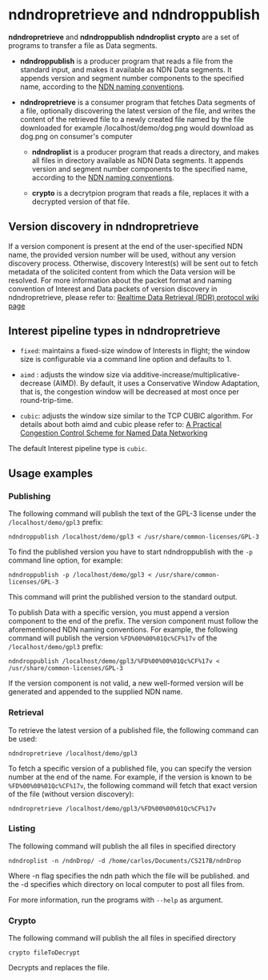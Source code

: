 # ndndropretrieve and ndndroppublish

**ndndropretrieve** and **ndndroppublish** **ndndroplist** **crypto** are a set of programs to transfer a file as Data segments.

* **ndndroppublish** is a producer program that reads a file from the standard input, and makes
  it available as NDN Data segments.  It appends version and segment number components
  to the specified name, according to the
  [NDN naming conventions](http://named-data.net/publications/techreports/ndn-tr-22-ndn-memo-naming-conventions/).

* **ndndropretrieve** is a consumer program that fetches Data segments of a file, optionally
  discovering the latest version of the file, and writes the content of the retrieved file to a newly created file named by the file downloaded for example /localhost/demo/dog.png would download as dog.png on consumer's computer

  * **ndndroplist** is a producer program that reads a directory, and makes all files in directory
    available as NDN Data segments.  It appends version and segment number components
    to the specified name, according to the
    [NDN naming conventions](http://named-data.net/publications/techreports/ndn-tr-22-ndn-memo-naming-conventions/).

  * **crypto** is a decrytpion program that reads a file, replaces it with a decrypted version of that file.

## Version discovery in ndndropretrieve

If a version component is present at the end of the user-specified NDN name, the provided version
number will be used, without any version discovery process. Otherwise, discovery Interest(s) will
be sent out to fetch metadata of the solicited content from which the Data version will be resolved.
For more information about the packet format and naming convention of Interest and Data packets of
version discovery in ndndropretrieve, please refer to:
[Realtime Data Retrieval (RDR) protocol wiki page](https://redmine.named-data.net/projects/ndn-tlv/wiki/RDR)

## Interest pipeline types in ndndropretrieve

* `fixed`: maintains a fixed-size window of Interests in flight; the window size is configurable
           via a command line option and defaults to 1.

* `aimd` : adjusts the window size via additive-increase/multiplicative-decrease (AIMD).
           By default, it uses a Conservative Window Adaptation, that is, the congestion window
           will be decreased at most once per round-trip-time.

* `cubic`: adjusts the window size similar to the TCP CUBIC algorithm.
           For details about both aimd and cubic please refer to:
           [A Practical Congestion Control Scheme for Named Data
           Networking](https://conferences2.sigcomm.org/acm-icn/2016/proceedings/p21-schneider.pdf)

The default Interest pipeline type is `cubic`.

## Usage examples

### Publishing

The following command will publish the text of the GPL-3 license under the `/localhost/demo/gpl3`
prefix:

    ndndroppublish /localhost/demo/gpl3 < /usr/share/common-licenses/GPL-3

To find the published version you have to start ndndroppublish with the `-p` command line option,
for example:

    ndndroppublish -p /localhost/demo/gpl3 < /usr/share/common-licenses/GPL-3

This command will print the published version to the standard output.

To publish Data with a specific version, you must append a version component to the end of the
prefix. The version component must follow the aforementioned NDN naming conventions.
For example, the following command will publish the version `%FD%00%00%01Qc%CF%17v` of the
`/localhost/demo/gpl3` prefix:

    ndndroppublish /localhost/demo/gpl3/%FD%00%00%01Qc%CF%17v < /usr/share/common-licenses/GPL-3

If the version component is not valid, a new well-formed version will be generated and appended
to the supplied NDN name.

### Retrieval

To retrieve the latest version of a published file, the following command can be used:

    ndndropretrieve /localhost/demo/gpl3

To fetch a specific version of a published file, you can specify the version number at the end of
the name. For example, if the version is known to be `%FD%00%00%01Qc%CF%17v`, the following command
will fetch that exact version of the file (without version discovery):

    ndndropretrieve /localhost/demo/gpl3/%FD%00%00%01Qc%CF%17v

### Listing

The following command will publish the all files in specified directory

    ndndroplist -n /ndnDrop/ -d /home/carlos/Documents/CS217B/ndnDrop

Where -n flag specifies the ndn path which the file will be published. and the -d
  specifies which directory on local computer to post all files from.

For more information, run the programs with `--help` as argument.

### Crypto

The following command will publish the all files in specified directory

    crypto fileToDecrypt

Decrypts and replaces the file.
